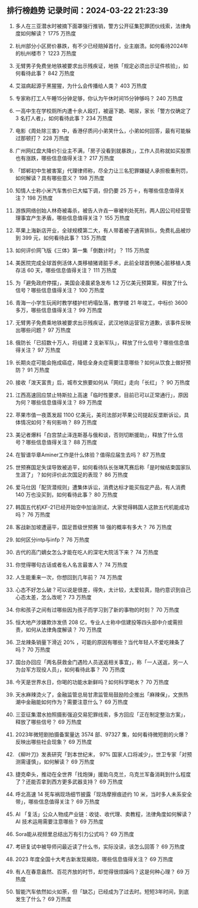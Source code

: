 
## 排行榜趋势 记录时间：2024-03-22 21:23:39
  
  1. 多人在三亚潜水时被摘下面罩强行推销，警方公开征集犯罪团伙线索，法律角度如何解读？ 1775 万热度
    
  2. 杭州部分小区房价暴跌，有不少已经赔掉首付，业主崩溃。如何看待2024年的杭州楼市？ 1223 万热度
    
  3. 无臂男子免费坐地铁被要求出示残疾证，地铁「规定必须出示证件核验」，如何看待此事？ 842 万热度
    
  4. 艾滋病起源于黑猩猩，为什么会传播给人类？ 403 万热度
    
  5. 专家称打工人午睡15分钟足够，你认为午休时间15分钟够吗？ 240 万热度
    
  6. 一高中生在学校厕所内遭十余人殴打，被逼下跪、喝尿，家长「警方仅确定了 3 名打人者」，如何看待此事？ 234 万热度
    
  7. 电影《周处除三害》中，香港仔质问小弟笑什么，小弟如何回答，最有可能躲过那顿打？ 228 万热度
    
  8. 广州网红盘大降价引业主不满，「房子没看到就暴跌」，工作人员称就如买股票也有涨跌，哪些信息值得关注？ 217 万热度
    
  9. 「邯郸初中生被害案」代理律师称，尽全力让三名犯罪嫌疑人承担极重刑罚，如何解读？具有哪些意义？ 198 万热度
    
  10. 知情人士称小米汽车售价已大幅下调，但仍要 25 万＋，有哪些信息值得关注？ 198 万热度
    
  11. 游族网络创始人林奇被毒杀，被告人许垚一审被判处死刑，两人因公司经营管理事宜产生矛盾，哪些信息值得关注？ 155 万热度
    
  12. 苹果上海新店开业，全球规模第二大，有人带着被子通宵排队，免费礼品被炒到 399 元，如何看待此事？ 135 万热度
    
  13. 如何评价网飞版《三体》第一集「倒数计时」？ 115 万热度
    
  14. 美医院完成全球首例活体人类移植猪肾脏手术，此前全球首例猪心脏移植人类存活 60 天，哪些信息值得关注？ 111 万热度
    
  15. 为「避免政府停摆」，美国会凌晨紧急发布 1.2 万亿美元预算案，释放了什么信号？哪些信息值得关注？ 100 万热度
    
  16. 青海一小学生玩闹时教学楼护栏坍塌坠落，教学楼 21 年竣工，中标价 3600 多万，哪些信息值得关注？ 99 万热度
    
  17. 无臂男子免费乘地铁被要求出示残疾证，武汉地铁运营官方道歉，该事件反映出哪些问题？ 97 万热度
    
  18. 俄防长「已招数十万人，将组建 2 支新军队」，释放了什么信号？哪些信息值得关注？ 97 万热度
    
  19. 长期炎症可能会拖成癌症，降低全身炎症需要注意哪些？如何从饮食上做好预防？ 91 万热度
    
  20. 接收「泼天富贵」后，城市文旅要如何从「网红」走向「长红」？ 90 万热度
    
  21. 江西高速回应禁止特斯拉上高速「临时性要求，目前已可以正常通行」，原因为何？哪些信息值得关注？ 89 万热度
    
  22. 苹果市值一夜蒸发超 1100 亿美元，美司法部对苹果公司提起反垄断诉讼，具体情况如何？有何影响？ 89 万热度
    
  23. 美记者爆料「白宫禁止泽连斯基与俄和谈，否则切断援助」，释放了什么信号？哪些信息值得关注？ 88 万热度
    
  24. 在智谱华章Aminer工作是什么体验？值得应届生去吗？ 87 万热度
    
  25. 世预赛国足失误导致被追平，如何看待队长张琳芃赛后称「是时候结束国家队生涯了」？如何评价此次国足的表现？ 86 万热度
    
  26. 爱马仕因「配货潜规则」遭集体诉讼，消费达标才能买指定产品，有人消费 140 万也没买到，如何看待此事？ 80 万热度
    
  27. 韩国五代机KF-21已经开始空中加油测试，大家觉得韩国人这款五代机能成功吗？ 76 万热度
    
  28. 客战新加坡遭逼平，国足晋级世预赛 18 强的概率有多大？ 76 万热度
    
  29. 如何区分intp与infp？ 76 万热度
    
  30. 古代的高门嫡女怎么才能在吃人的深宅大院活下来？ 74 万热度
    
  31. 你觉得哪句古话或者名人名言最害人？ 74 万热度
    
  32. 人生能重来一次，你想回到几年前？ 74 万热度
    
  33. 心态不好怎么破？可以说是很差，得失，太计较，太爱较真，隐约意识到自己心态太差，怎么改呢？ 73 万热度
    
  34. 你和孩子之间有过哪些因为孩子而学习到了新的事物的时刻？ 70 万热度
    
  35. 恒大地产涉嫌欺诈发债 208 亿，专业人士称中信建投等四头部中介或需担责，如何从法律角度解读？ 70 万热度
    
  36. 卫龙辣条销量下滑近 20% ，可能的原因有哪些？当代年轻人不爱吃辣条了吗？ 70 万热度
    
  37. 国台办回应「两名获救金门遇险人员送返相关事宜」，称「一人送返，另一人为台军方现役人员」，如何看待此事？ 70 万热度
    
  38. 今天是世界水日，你喝的功能水新鲜吗？如何科学喝水？ 70 万热度
    
  39. 天水麻辣烫火了，金融监管总局甘肃监管局鼓励险企推出「麻辣保」，文旅热潮中金融能如何作为？需要注意什么？ 69 万热度
    
  40. 三亚征集潜水拍照摄影强迫交易犯罪线索，多方回应「正在制定整治方案」，释放了哪些信号？ 69 万热度
    
  41. 2023年微短剧拍摄备案量达 3574 部、97327 集，如何看待微短剧的火爆？反映出哪些社会现象？ 69 万热度
    
  42. 《柳叶刀》发表研究「到本世纪末， 97% 国家人口将减少」，世卫专家「对预测需谨慎」，如何解读？ 69 万热度
    
  43. 捷克牵头，推动在全世界「找炮弹」援助乌克兰，乌克兰军备消耗到什么程度了？还能否拿到西方更多武器支持？ 69 万热度
    
  44. 呼北高速 14 死车祸现场细节披露「现场摩擦痕迹约 10 米，当时多人未系安全带」，哪些信息值得关注？ 69 万热度
    
  45. AI 「复活」公众人物成产业链：收徒、收代理、卖教程，法律角度如何解读？ AI 技术运用需要注意哪些？ 69 万热度
    
  46. Sora能从视频里总结出万有引力公式吗？ 69 万热度
    
  47. 考研复试中被导师问最近读了什么书，实际没读，该怎么回答？ 69 万热度
    
  48. 2023 年度全国十大考古新发现揭晓，哪些信息值得关注？ 69 万热度
    
  49. 有人在春意盎然、百花齐放的时节，却觉得很烦躁吗？这是何种心理？ 69 万热度
    
  50. 智能汽车依然如火如荼，但「缺芯」已经成为了过去时。短短3年时间，到底发生了什么？ 69 万热度
    